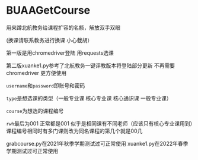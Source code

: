 # BUAAGetCourse
用来蹲北航教务给课程扩容的名额，解放双手双眼

(换课请联系教务进行换课 小心截胡）


第一版是用chromedriver登陆 用requests选课

第二版xuanke1.py参考了北航教务一键评教版本将登陆部分更新 不再需要chromedriver 更方便使用

`username`和`password`即账号和密码

`type`是想选课的类型（一般专业课 核心专业课 核心通识课 一般专业课）

`course`为想选的课程编号

`rwh`最后为001 正常都是001 似乎是相同课有不同老师（应该只有核心专业课用到）课程编号相同时有多门课则改为同名课程的第几个就是00几

grabcourse.py在2021年秋季学期测试过可正常使用
xuanke1.py在2022年春季学期测试过可正常使用
